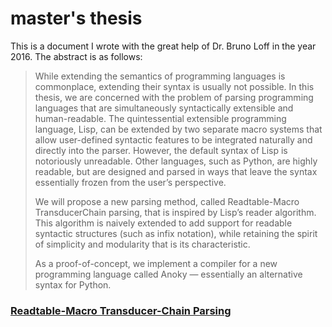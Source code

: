 


# master's thesis

This is a document I wrote with the great help of Dr. Bruno Loff in the year 2016. The abstract is as follows:

>While extending the semantics of programming languages is commonplace, extending their syntax is usually not possible. In this thesis, we are concerned with the problem of parsing programming languages that are simultaneously syntactically extensible and human-readable. The quintessential extensible programming language, Lisp, can be extended by two separate macro systems that allow user-defined syntactic features to be integrated naturally and directly into the parser. However, the default syntax of Lisp is notoriously unreadable. Other languages, such as Python, are highly readable, but are designed and parsed in ways that leave the syntax essentially frozen from the user’s perspective.
>
> We will propose a new parsing method, called Readtable-Macro TransducerChain parsing, that is inspired by Lisp’s reader algorithm. This algorithm is naively extended to add support for readable syntactic structures (such as infix notation), while retaining the spirit of simplicity and modularity that is its characteristic.
>
> As a proof-of-concept, we implement a compiler for a new programming language called Anoky — essentially an alternative syntax for Python.

### [Readtable-Macro Transducer-Chain Parsing](/aanvullend/rmtc.pdf)
